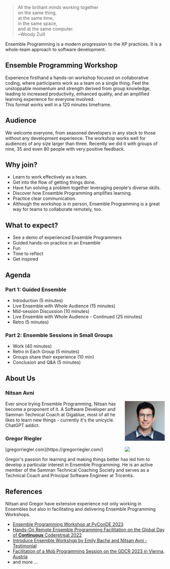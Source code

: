 > All the brilliant minds working together  
  on the same thing,  
  at the same time,  
  in the same space,  
  and at the same computer.  
  ~Woody Zuill

Ensemble Programming is a modern progression to the XP practices. It is a whole-team approach to software development. 

## Ensemble Programming Workshop

Experience firsthand a hands-on workshop focused on collaborative coding, where participants work as a team on a single thing. Feel the unstoppable momentum and strength derived from group knowledge, leading to increased productivity, enhanced quality, and an amplified learning experience for everyone involved.  
This format works well in a 120 minutes timeframe. 

## Audience

We welcome everyone, from seasoned developers in any stack to those without any development experience.
The workshop works well for audiences of any size larger than three. 
Recently we did it with groups of nine, 35 and even 80 people with very positive feedback.

## Why join?

- Learn to work effectively as a team.
- Get into the flow of getting things done.
- Have fun solving a problem together leveraging people's diverse skills.
- Discover how Ensemble Programming amplifies learning.
- Practice clear communication.
- Although the workshop is in person, Ensemble Programming is a great way for teams to collaborate remotely, too.

## What to expect?

- See a demo of experienced Ensemble Programmers
- Guided hands-on practice in an Ensemble
- Fun
- Time to reflect
- Get inspired

## Agenda

### Part 1: Guided Ensemble

- Introduction (5 minutes)
- Live Ensemble with Whole Audience (15 minutes)
- Mid-session Discussion (10 minutes)
- Live Ensemble with Whole Audience - Continued (25 minutes)
- Retro (5 minutes)

### Part 2: Ensemble Sessions in Small Groups

- Work (40 minutes)
- Retro in Each Group (5 minutes)
- Groups share their experience (10 min)
- Conclusion and Q&A (5 minutes)

## About Us

### Nitsan Avni

<img align="right" width="25%" src="./assets/nitsan-portrait.jpg">

Ever since trying Ensemble Programming, Nitsan has become a proponent of it. A Software Developer and Samman Technical Coach at Gigablue, most of all he likes to learn new things - currently it's the unicycle. ChatGPT addict.

### Gregor Riegler

<img align="right" width="25%" src="https://gregorriegler.com/assets/img/Portrait.jpg">
[gregorriegler.com](https://gregorriegler.com/)

Gregor's passion for learning and making things better has led him to develop a particular interest in Ensemble Programming. He is an active member of the Samman Technical Coaching Society and serves as a Technical Coach and Principal Software Engineer at Tricentis.

## References
Nitsan and Gregor have extensive experience not only working in Ensembles but also in facilitating and delivering Ensemble Programming Workshops.

- [Ensemble Programming Workshop at PyConDE 2023](https://www.youtube.com/watch?v=T_sx05-W4Lw)
- [Hands-On Remote Ensemble Programming Facilitation on the Global Day of **Continuous** Coderetreat 2022](https://coderlevelup.org/globaldayofcoderetreat2022-48hr)
- [Introduce Ensemble Workshop by Emily Bache and Nitsan Avni - Testimonial](https://www.linkedin.com/feed/update/urn:li:activity:7140466077238538242/)
- [Facilitation of a Mob Programming Session on the GDCR 2023 in Vienna, Austria](https://gregorriegler.com/speaking)
- and more ...
